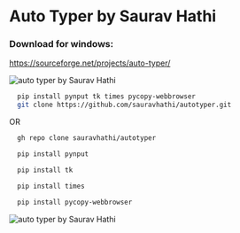 
# Auto Typer by Saurav Hathi

### Download for windows:
https://sourceforge.net/projects/auto-typer/

![auto typer by Saurav Hathi](https://user-images.githubusercontent.com/61316762/166089371-0cf22c4b-bb66-42ad-9a79-6f0e86461222.png)


```bash
  pip install pynput tk times pycopy-webbrowser
  git clone https://github.com/sauravhathi/autotyper.git
```

OR

```bash
  gh repo clone sauravhathi/autotyper
```

```bash
  pip install pynput
```

```bash
  pip install tk
```

```bash
  pip install times
```

```bash
  pip install pycopy-webbrowser
```


![auto typer by Saurav Hathi](https://user-images.githubusercontent.com/61316762/166089371-0cf22c4b-bb66-42ad-9a79-6f0e86461222.png)

